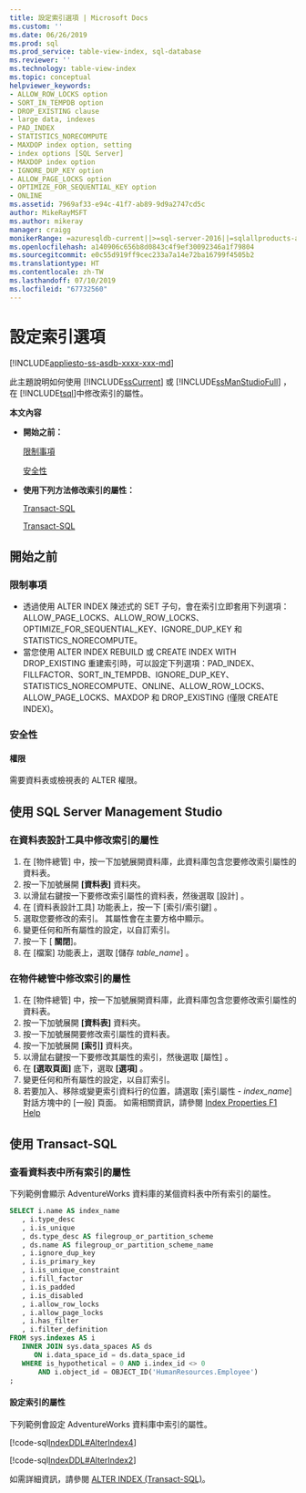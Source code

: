 ```yaml
---
title: 設定索引選項 | Microsoft Docs
ms.custom: ''
ms.date: 06/26/2019
ms.prod: sql
ms.prod_service: table-view-index, sql-database
ms.reviewer: ''
ms.technology: table-view-index
ms.topic: conceptual
helpviewer_keywords:
- ALLOW_ROW_LOCKS option
- SORT_IN_TEMPDB option
- DROP_EXISTING clause
- large data, indexes
- PAD_INDEX
- STATISTICS_NORECOMPUTE
- MAXDOP index option, setting
- index options [SQL Server]
- MAXDOP index option
- IGNORE_DUP_KEY option
- ALLOW_PAGE_LOCKS option
- OPTIMIZE_FOR_SEQUENTIAL_KEY option
- ONLINE
ms.assetid: 7969af33-e94c-41f7-ab89-9d9a2747cd5c
author: MikeRayMSFT
ms.author: mikeray
manager: craigg
monikerRange: =azuresqldb-current||>=sql-server-2016||=sqlallproducts-allversions||>=sql-server-linux-2017||=azuresqldb-mi-current
ms.openlocfilehash: a140906c656b8d0843c4f9ef30092346a1f79804
ms.sourcegitcommit: e0c55d919ff9cec233a7a14e72ba16799f4505b2
ms.translationtype: HT
ms.contentlocale: zh-TW
ms.lasthandoff: 07/10/2019
ms.locfileid: "67732560"
---
```

# <a name="set-index-options"></a>設定索引選項

[!INCLUDE[appliesto-ss-asdb-xxxx-xxx-md](../../includes/appliesto-ss-asdb-xxxx-xxx-md.md)]

此主題說明如何使用 [!INCLUDE[ssCurrent](../../includes/sscurrent-md.md)] 或 [!INCLUDE[ssManStudioFull](../../includes/ssmanstudiofull-md.md)] ，在 [!INCLUDE[tsql](../../includes/tsql-md.md)]中修改索引的屬性。

 **本文內容**

- **開始之前：**

   [限制事項](#Restrictions)

   [安全性](#Security)

- **使用下列方法修改索引的屬性：**

   [Transact-SQL](#SSMSProcedure)

   [Transact-SQL](#TsqlProcedure)

## <a name="BeforeYouBegin"></a> 開始之前

### <a name="Restrictions"></a> 限制事項

- 透過使用 ALTER INDEX 陳述式的 SET 子句，會在索引立即套用下列選項：ALLOW_PAGE_LOCKS、ALLOW_ROW_LOCKS、OPTIMIZE_FOR_SEQUENTIAL_KEY、IGNORE_DUP_KEY 和 STATISTICS_NORECOMPUTE。
- 當您使用 ALTER INDEX REBUILD 或 CREATE INDEX WITH DROP_EXISTING 重建索引時，可以設定下列選項：PAD_INDEX、FILLFACTOR、SORT_IN_TEMPDB、IGNORE_DUP_KEY、STATISTICS_NORECOMPUTE、ONLINE、ALLOW_ROW_LOCKS、ALLOW_PAGE_LOCKS、MAXDOP 和 DROP_EXISTING (僅限 CREATE INDEX)。

### <a name="Security"></a> 安全性

#### <a name="Permissions"></a> 權限

需要資料表或檢視表的 ALTER 權限。

## <a name="SSMSProcedure"></a> 使用 SQL Server Management Studio

### <a name="to-modify-the-properties-of-an-index-in-table-designer"></a>在資料表設計工具中修改索引的屬性

1. 在 [物件總管] 中，按一下加號展開資料庫，此資料庫包含您要修改索引屬性的資料表。
2. 按一下加號展開 **[資料表]** 資料夾。
3. 以滑鼠右鍵按一下要修改索引屬性的資料表，然後選取 [設計]  。
4. 在 [資料表設計工具]  功能表上，按一下 [索引/索引鍵]  。
5. 選取您要修改的索引。 其屬性會在主要方格中顯示。
6. 變更任何和所有屬性的設定，以自訂索引。
7. 按一下 [ **關閉**]。
8. 在 [檔案]  功能表上，選取 [儲存 _table_name_]  。

### <a name="to-modify-the-properties-of-an-index-in-object-explorer"></a>在物件總管中修改索引的屬性

1. 在 [物件總管] 中，按一下加號展開資料庫，此資料庫包含您要修改索引屬性的資料表。
2. 按一下加號展開 **[資料表]** 資料夾。
3. 按一下加號展開要修改索引屬性的資料表。
4. 按一下加號展開 **[索引]** 資料夾。
5. 以滑鼠右鍵按一下要修改其屬性的索引，然後選取 [屬性]  。
6. 在 **[選取頁面]** 底下，選取 **[選項]** 。
7. 變更任何和所有屬性的設定，以自訂索引。
8. 若要加入、移除或變更索引資料行的位置，請選取 [索引屬性 - _index_name_]  對話方塊中的 [一般]  頁面。 如需相關資訊，請參閱 [Index Properties F1 Help](../../relational-databases/indexes/index-properties-f1-help.md)

## <a name="TsqlProcedure"></a> 使用 Transact-SQL

### <a name="to-see-the-properties-of-all-the-indexes-in-a-table"></a>查看資料表中所有索引的屬性

下列範例會顯示 AdventureWorks 資料庫的某個資料表中所有索引的屬性。

```sql
SELECT i.name AS index_name
   , i.type_desc
   , i.is_unique
   , ds.type_desc AS filegroup_or_partition_scheme
   , ds.name AS filegroup_or_partition_scheme_name
   , i.ignore_dup_key
   , i.is_primary_key
   , i.is_unique_constraint
   , i.fill_factor
   , i.is_padded
   , i.is_disabled
   , i.allow_row_locks
   , i.allow_page_locks
   , i.has_filter
   , i.filter_definition
FROM sys.indexes AS i
   INNER JOIN sys.data_spaces AS ds
      ON i.data_space_id = ds.data_space_id
   WHERE is_hypothetical = 0 AND i.index_id <> 0
       AND i.object_id = OBJECT_ID('HumanResources.Employee')
;
```

#### <a name="to-set-the-properties-of-an-index"></a>設定索引的屬性

下列範例會設定 AdventureWorks 資料庫中索引的屬性。

[!code-sql[IndexDDL#AlterIndex4](../../relational-databases/indexes/codesnippet/tsql/set-index-options_1.sql)]

[!code-sql[IndexDDL#AlterIndex2](../../relational-databases/indexes/codesnippet/tsql/set-index-options_2.sql)]

如需詳細資訊，請參閱 [ALTER INDEX &#40;Transact-SQL&#41;](../../t-sql/statements/alter-index-transact-sql.md)。
